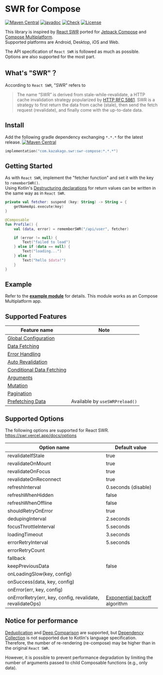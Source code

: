 # SWR for Compose

[![Maven Central](https://img.shields.io/maven-central/v/com.kazakago.swr/swr-compose.svg)](https://central.sonatype.com/namespace/com.kazakago.swr.compose)
[![javadoc](https://javadoc.io/badge2/com.kazakago.swr/swr-compose/javadoc.svg)](https://javadoc.io/doc/com.kazakago.swr/swr-compose)
[![Check](https://github.com/kazakago/swr-compose/actions/workflows/check.yml/badge.svg?branch=main)](https://github.com/kazakago/swr-compose/actions/workflows/check.yml?query=branch%3Amain)
[![License](https://img.shields.io/github/license/kazakago/swr-compose.svg)](LICENSE)

This library is inspired by [React SWR](https://swr.vercel.app) ported for [Jetpack Compose](https://developer.android.com/jetpack/compose) and [Compose Multiplatform](https://www.jetbrains.com/lp/compose-multiplatform/).  
Supported platforms are Android, Desktop, iOS and Web.

The API specification of `React SWR` is followed as much as possible.  
Options are also supported for the most part.

## What's "SWR"？

According to `React SWR`, "SWR" refers to

> The name “SWR” is derived from stale-while-revalidate, a HTTP cache invalidation strategy popularized by [HTTP RFC 5861](https://www.rfc-editor.org/rfc/rfc5861). SWR is a strategy to first return the data from cache (stale), then send the fetch request (revalidate), and finally come with the up-to-date data.

## Install

Add the following gradle dependency exchanging `*.*.*` for the latest release. [![Maven Central](https://img.shields.io/maven-central/v/com.kazakago.swr/swr-compose.svg)](https://central.sonatype.com/namespace/com.kazakago.swr)

```kotlin
implementation("com.kazakago.swr:swr-compose:*.*.*")
```

## Getting Started

As with `React SWR`, implement the "fetcher function" and set it with the key to `rememberSWR()`.  
Using Kotlin's [Destructuring declarations](https://kotlinlang.org/docs/destructuring-declarations.html) for return values can be written in the same way as in `React SWR`.

```kotlin
private val fetcher: suspend (key: String) -> String = {
    getNameApi.execute(key)
}

@Composable
fun Profile() {
    val (data, error) = rememberSWR("/api/user", fetcher)

    if (error != null) {
        Text("failed to load")
    } else if (data == null) {
        Text("loading...")
    } else {
        Text("hello $data!")
    }
}
```

## Example

Refer to the [**example module**](exampleApp) for details. This module works as an Compose Multiplatform app.

## Supported Features

| Feature name                                                                  | Note                           |
|-------------------------------------------------------------------------------|--------------------------------|
| [Global Configuration](https://swr.vercel.app/docs/global-configuration)      |                                |
| [Data Fetching](https://swr.vercel.app/docs/data-fetching)                    |                                |
| [Error Handling](https://swr.vercel.app/docs/error-handling)                  |                                |
| [Auto Revalidation](https://swr.vercel.app/docs/revalidation)                 |                                |
| [Conditional Data Fetching](https://swr.vercel.app/docs/conditional-fetching) |                                |
| [Arguments](https://swr.vercel.app/docs/arguments)                            |                                |
| [Mutation](https://swr.vercel.app/docs/mutation)                              |                                |
| [Pagination](https://swr.vercel.app/docs/pagination)                          |                                |
| [Prefetching Data](https://swr.vercel.app/docs/prefetching)                   | Available by `useSWRPreload()` |

## Supported Options

The following options are supported for React SWR.  
https://swr.vercel.app/docs/options

| Option name                                               | Default value                                                                      |
|-----------------------------------------------------------|------------------------------------------------------------------------------------|
| revalidateIfStale                                         | true                                                                               |
| revalidateOnMount                                         | true                                                                               |
| revalidateOnFocus                                         | true                                                                               |
| revalidateOnReconnect                                     | true                                                                               |
| refreshInterval                                           | 0.seconds (disable)                                                                |
| refreshWhenHidden                                         | false                                                                              |
| refreshWhenOffline                                        | false                                                                              |
| shouldRetryOnError                                        | true                                                                               |
| dedupingInterval                                          | 2.seconds                                                                          |
| focusThrottleInterval                                     | 5.seconds                                                                          |
| loadingTimeout                                            | 3.seconds                                                                          |
| errorRetryInterval                                        | 5.seconds                                                                          |
| errorRetryCount                                           |                                                                                    |
| fallback                                                  |                                                                                    |
| keepPreviousData                                          | false                                                                              |
| onLoadingSlow(key, config)                                |                                                                                    |
| onSuccess(data, key, config)                              |                                                                                    |
| onError(err, key, config)                                 |                                                                                    |
| onErrorRetry(err, key, config, revalidate, revalidateOps) | [Exponential backoff](https://en.wikipedia.org/wiki/Exponential_backoff) algorithm |

## Notice for performance

[Deduplication](https://swr.vercel.app/docs/advanced/performance#deduplication) and [Deep Comparison](https://swr.vercel.app/docs/advanced/performance#deep-comparison) are supported, but [Dependency Collection](https://swr.vercel.app/docs/advanced/performance#dependency-collection) is not supported due to Kotlin's language specification.  
Therefore, the number of re-rendering (re-compose) may be higher than in the original `React SWR`.

However, it is possible to prevent performance degradation by limiting the number of arguments passed to child Composable functions (e.g., only data).  
